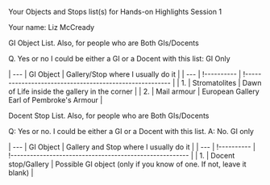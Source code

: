 Your Objects and Stops list(s) for
Hands-on Highlights Session 1

Your name: Liz McCready

GI Object List. Also, for people who are Both GIs/Docents

Q. Yes or no I could be either a GI or a Docent with this list: GI Only

| --- | GI Object     | Gallery/Stop where I usually do it |
| --- | !---------- | !------------------------------------------------------- |
| 1. | Stromatolites     | Dawn of Life  inside the gallery in the corner      |
| 2. | Mail armour   | European Gallery  Earl of Pembroke's Armour       |

Docent Stop List. Also, for people who are Both GIs/Docents

Q: Yes or no. I could be either a GI or a Docent with this list. A: No. GI only

| --- | GI Object     | Gallery and Stop where I usually do it |
|  ---   | !---------- | !------------------------------------------------------- |
| 1.  | Docent stop/Gallery | Possible GI object (only if you know of one. If not, leave it blank) |


